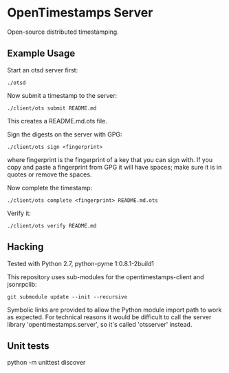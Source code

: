 OpenTimestamps Server
=====================

Open-source distributed timestamping.

Example Usage
-------------

Start an otsd server first:

    ./otsd

Now submit a timestamp to the server:

    ./client/ots submit README.md

This creates a README.md.ots file.

Sign the digests on the server with GPG:

    ./client/ots sign <fingerprint>

where fingerprint is the fingerprint of a key that you can sign with. If you
copy and paste a fingerprint from GPG it will have spaces; make sure it is in
quotes or remove the spaces.

Now complete the timestamp:

    ./client/ots complete <fingerprint> README.md.ots

Verify it:

    ./client/ots verify README.md

Hacking
-------

Tested with Python 2.7, python-pyme 1:0.8.1-2build1

This repository uses sub-modules for the opentimestamps-client and jsonrpclib:

    git submodule update --init --recursive

Symbolic links are provided to allow the Python module import path to work as
expected.  For technical reasons it would be difficult to call the server
library 'opentimestamps.server', so it's called 'otsserver' instead.


Unit tests
----------

python -m unittest discover
